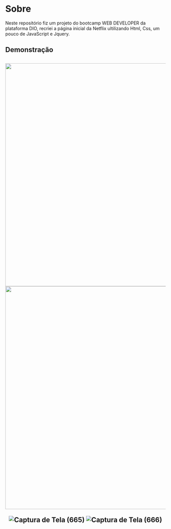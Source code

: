 # Sobre
Neste repositório fiz um projeto do bootcamp WEB DEVELOPER da plataforma DIO, recriei a página inicial da Netflix ultilizando Html, Css, um pouco de JavaScript e Jquery.

<h2>Demonstração<h2/>
<div align="center">
<img src="![Captura de Tela (665)](https://user-images.githubusercontent.com/86538066/159268006-d5fb8e02-5b93-4a5c-a728-c4621957c4d6.png) " width="700px" />
<img src="![Captura de Tela (666)](https://user-images.githubusercontent.com/86538066/159268041-d8ded5e2-8453-4903-a08d-40a0f89196dc.png) " width="700px" />
<div/>
  
![Captura de Tela (665)](https://user-images.githubusercontent.com/86538066/159268006-d5fb8e02-5b93-4a5c-a728-c4621957c4d6.png)
![Captura de Tela (666)](https://user-images.githubusercontent.com/86538066/159268041-d8ded5e2-8453-4903-a08d-40a0f89196dc.png)
  

